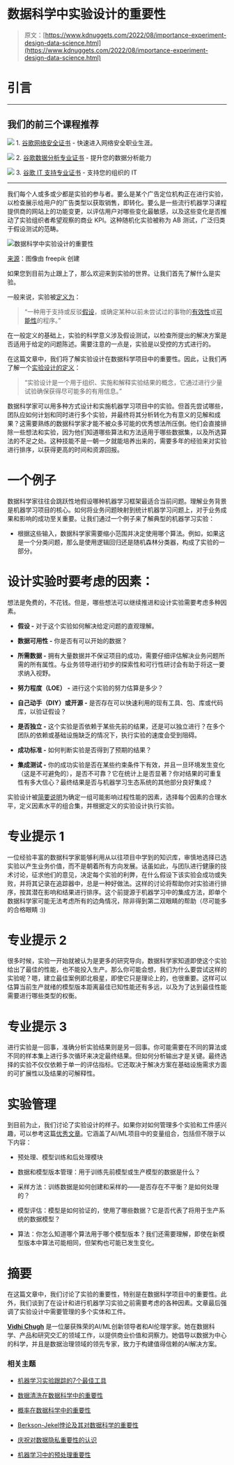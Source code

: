 # 数据科学中实验设计的重要性

> 原文：[https://www.kdnuggets.com/2022/08/importance-experiment-design-data-science.html](https://www.kdnuggets.com/2022/08/importance-experiment-design-data-science.html)

# 引言

* * *

## 我们的前三个课程推荐

![](../Images/0244c01ba9267c002ef39d4907e0b8fb.png) 1\. [谷歌网络安全证书](https://www.kdnuggets.com/google-cybersecurity) - 快速进入网络安全职业生涯。

![](../Images/e225c49c3c91745821c8c0368bf04711.png) 2\. [谷歌数据分析专业证书](https://www.kdnuggets.com/google-data-analytics) - 提升您的数据分析能力

![](../Images/0244c01ba9267c002ef39d4907e0b8fb.png) 3\. [谷歌 IT 支持专业证书](https://www.kdnuggets.com/google-itsupport) - 支持您的组织的 IT

* * *

我们每个人或多或少都是实验的参与者。要么是某个广告定位机构正在进行实验，以检查展示给用户的广告类型以获取销售，即转化。要么是一些流行机器学习课程提供商的网站上的功能变更，以评估用户对哪些变化最敏感，以及这些变化是否推动了实验组织者希望观察的商业 KPI。这种随机化实验被称为 AB 测试，广泛归类于假设测试的范畴。

![数据科学中实验设计的重要性](../Images/a8ffbf76b6c42995f36526a8b059f6c4.png)

[来源](https://www.freepik.com/free-vector/people-analyzing-growth-charts_12643928.htm#query=data%20science&position=25&from_view=search)：图像由 freepik 创建

如果您到目前为止跟上了，那么欢迎来到实验的世界。让我们首先了解什么是实验。

一般来说，实验被[定义为](https://en.wikipedia.org/wiki/Experiment)：

> “一种用于支持或反驳[假设](https://en.wikipedia.org/wiki/Hypothesis)，或确定某种以前未尝试过的事物的[有效性](https://en.wikipedia.org/wiki/Efficacy)或[可能性](https://en.wikipedia.org/wiki/Likelihood)的程序。”

在一般定义的基础上，实验的科学意义涉及假设测试，以检查所提出的解决方案是否适用于给定的问题陈述。需要注意的一点是，实验是以受控的方式进行的。

在这篇文章中，我们将了解实验设计在数据科学项目中的重要性。因此，让我们再了解一个[实验设计的定义](https://www.sciencedirect.com/topics/agricultural-and-biological-sciences/experimental-design#:~:text=Experimental%20design%20is%20a%20concept,Applications%20in%20Pharmaceutical%20Technology%2C%202013)：

> “实验设计是一个用于组织、实施和解释实验结果的概念，它通过进行少量试验确保获得尽可能多的有用信息。”

数据科学家可以用多种方式设计和实施机器学习项目中的实验。但首先尝试哪些，团队应如何计划和同时进行多个实验，并最终将其分析转化为有意义的见解和成果？这需要熟练的数据科学家才能不被众多可能的优秀想法所压倒。他们会直接排除一些想法和实验，因为他们知道哪些算法和方法适用于哪些数据集，以及所选算法的不足之处。这种技能不是一朝一夕就能培养出来的，需要多年的经验来对实验进行排序，以获得更高的时间和资源回报。

# 一个例子

数据科学家往往会跳跃性地假设哪种机器学习框架最适合当前问题。理解业务背景是机器学习项目的核心。如何将业务问题映射到统计机器学习问题上，对于业务成果和影响的成功至关重要。让我们通过一个例子来了解典型的机器学习实验：

+   根据这些输入，数据科学家需要缩小范围并决定使用哪个算法。例如，如果这是一个分类问题，那么是使用逻辑回归还是随机森林分类器，构成了实验的一部分。

# 设计实验时要考虑的因素：

想法是免费的，不花钱。但是，哪些想法可以继续推进和设计实验需要考虑多种因素。

+   **假设 -** 对于这个实验如何解决给定问题的直观理解。

+   **数据可用性 -** 你是否有可以开始的数据？

+   **所需数据 -** 拥有大量数据并不保证项目的成功，需要仔细评估解决业务问题所需的所有属性。与业务领导进行初步的探索性和可行性研讨会有助于将这一要求纳入视野。

+   **努力程度（LOE） -** 进行这个实验的努力估算是多少？

+   **自己动手（DIY）或开源 -** 是否存在可以快速利用的现有工具、包、库或代码库，以验证假设？

+   **是否独立 -** 这个实验是否依赖于某些先前的结果，还是可以独立进行？在多个团队的依赖或基础设施缺乏的情况下，执行实验的速度会受到阻碍。

+   **成功标准 -** 如何判断实验是否得到了预期的结果？

+   **集成测试 -** 你的成功实验是否在某些约束条件下有效，并且一旦环境发生变化（这是不可避免的），是否不可靠？它在统计上是否显著？你对结果的可重复性有多大信心？最终结果是否与机器学习生态系统的其他部分良好集成？

实验设计被[简要说明](https://onlinelibrary.wiley.com/doi/full/10.1002/qre.3025#:~:text=2.1-,Design%20of%20Experiments,-Germinal%20literature%20on)为确定一组可能影响过程性能的因素，选择每个因素的合理水平，定义因素水平的组合集，并根据定义的实验设计执行实验。

# 专业提示 1

一位经验丰富的数据科学家能够利用从以往项目中学到的知识库，审慎地选择已选实验以产生业务价值，而不是朝着所有方向发展。话虽如此，与团队进行健康的技术讨论，征求他们的意见，决定每个实验的利弊，在什么假设下该实验会成功或失败，并将其记录在追踪器中，总是一种好做法。这样的讨论将帮助你对实验进行排序，按其潜在影响和结果进行排序。这个前提源于机器学习中的集成方法，即单个数据科学家可能无法考虑所有的边角情况，除非得到第二双眼睛的帮助（尽可能多的合格眼睛 :))

# 专业提示 2

很多时候，实验一开始就被认为是更多的研究导向，数据科学家知道即使这个实验给出了最佳的性能，也不能投入生产。那么你可能会想，我们为什么要尝试这样的实验呢？嗯，建立最佳案例即北极星，即使它只是理论上的，也很重要。这样可以估算当前生产就绪的模型版本距离最佳已知性能还有多远，以及为了达到最佳性能需要进行哪些类型的权衡。

# 专业提示 3

进行实验是一回事，准确分析实验结果则是另一回事。你可能需要在不同的算法或不同的样本集上进行多次循环来决定最终结果。但如何分析输出才是关键。最终选择的实验不仅仅依赖于单一的评估指标。它还取决于解决方案在基础设施需求方面的可扩展性以及结果的可解释性。

# 实验管理

到目前为止，我们讨论了实验设计的样子。如果你对如何管理多个实验和工件感兴趣，可以参考这篇[优秀文章](https://towardsdatascience.com/a-quick-guide-to-managing-machine-learning-experiments-af84da6b060b)。它涵盖了AI/ML项目中的变量组合，包括但不限于以下内容：

+   预处理、模型训练和后处理模块

+   数据和模型版本管理：用于训练先前模型或生产模型的数据是什么？

+   采样方法：训练数据是如何创建和采样的——是否存在不平衡？是如何处理的？

+   模型评估：模型是如何验证的，使用了哪些数据？它是否代表了将用于生产系统的数据模型？

+   算法：你怎么知道哪个算法用于哪个模型版本？我们还需要理解，即使在新模型版本中算法可能相同，但架构也可能已发生变化。

# 摘要

在这篇文章中，我们讨论了实验的重要性，特别是在数据科学项目中的重要性。此外，我们谈到了在设计和进行机器学习实验之前需要考虑的各种因素。文章最后强调了实验设计中需要管理的多个实体和工件。

**[Vidhi Chugh](https://vidhi-chugh.medium.com/)** 是一位屡获殊荣的AI/ML创新领导者和AI伦理学家。她在数据科学、产品和研究交汇的领域工作，以提供商业价值和洞察力。她倡导以数据为中心的科学，并且是数据治理领域的领先专家，致力于构建值得信赖的AI解决方案。

### 相关主题

+   [机器学习实验跟踪的7个最佳工具](https://www.kdnuggets.com/2023/02/7-best-tools-machine-learning-experiment-tracking.html)

+   [数据清洗在数据科学中的重要性](https://www.kdnuggets.com/2023/08/importance-data-cleaning-data-science.html)

+   [概率在数据科学中的重要性](https://www.kdnuggets.com/2023/02/importance-probability-data-science.html)

+   [Berkson-Jekel悖论及其对数据科学的重要性](https://www.kdnuggets.com/2023/03/berksonjekel-paradox-importance-data-science.html)

+   [庆祝对数据隐私重要性的认识](https://www.kdnuggets.com/2022/01/celebrating-awareness-importance-data-privacy.html)

+   [机器学习中的预处理重要性](https://www.kdnuggets.com/2023/02/importance-preprocessing-machine-learning.html)
